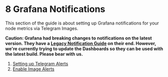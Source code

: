 # 8 Grafana Notifications

This section of the guide is about setting up Grafana notifications for your node metrics via Telegram Images.

**Caution: Grafana had breaking changes to notifications on the latest version. They have a [Legacy Notification Guide](https://grafana.com/docs/grafana-cloud/legacy-alerting/) on their end. However, we're currently trying to update the Dashboards so they can be used with the latest build. Please bear with us.**

1. [Setting up Telegram Alerts](./01-telegram-alerts.md)
2. [Enable Image Alerts](./02-image-alerts.md)
